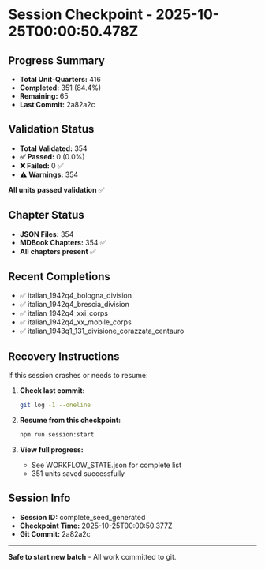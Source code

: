 # Session Checkpoint - 2025-10-25T00:00:50.478Z

## Progress Summary

- **Total Unit-Quarters:** 416
- **Completed:** 351 (84.4%)
- **Remaining:** 65
- **Last Commit:** 2a82a2c

## Validation Status

- **Total Validated:** 354
- **✅ Passed:** 0 (0.0%)
- **❌ Failed:** 0 ✅
- **⚠️ Warnings:** 354

**All units passed validation** ✅

## Chapter Status

- **JSON Files:** 354
- **MDBook Chapters:** 354 ✅
- **All chapters present** ✅

## Recent Completions

- ✅ italian_1942q4_bologna_division
- ✅ italian_1942q4_brescia_division
- ✅ italian_1942q4_xxi_corps
- ✅ italian_1942q4_xx_mobile_corps
- ✅ italian_1943q1_131_divisione_corazzata_centauro

## Recovery Instructions

If this session crashes or needs to resume:

1. **Check last commit:**
   ```bash
   git log -1 --oneline
   ```

2. **Resume from this checkpoint:**
   ```bash
   npm run session:start
   ```

3. **View full progress:**
   - See WORKFLOW_STATE.json for complete list
   - 351 units saved successfully

## Session Info

- **Session ID:** complete_seed_generated
- **Checkpoint Time:** 2025-10-25T00:00:50.377Z
- **Git Commit:** 2a82a2c

---

**Safe to start new batch** - All work committed to git.
